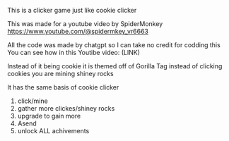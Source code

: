 This is a clicker game just like cookie clicker

This was made for a youtube video by SpiderMonkey
https://www.youtube.com/@spidermkey_vr6663

All the code was made by chatgpt so I can take no credit for codding this
You can see how in this Youtibe video: (LINK)

Instead of it being cookie it is themed off of Gorilla Tag
instead of clicking cookies you are mining shiney rocks

It has the same basis of cookie clicker
  1. click/mine
  2. gather more clickes/shiney rocks
  3. upgrade to gain more
  4. Asend
  5. unlock ALL achivements

